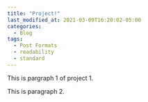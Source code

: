 ```yaml
---
title: "Project!"
last_modified_at: 2021-03-09T16:20:02-05:00
categories:
  - Blog
tags:
  - Post Formats
  - readability
  - standard
---
```


This is pargraph 1 of project 1. 

This is paragraph 2.